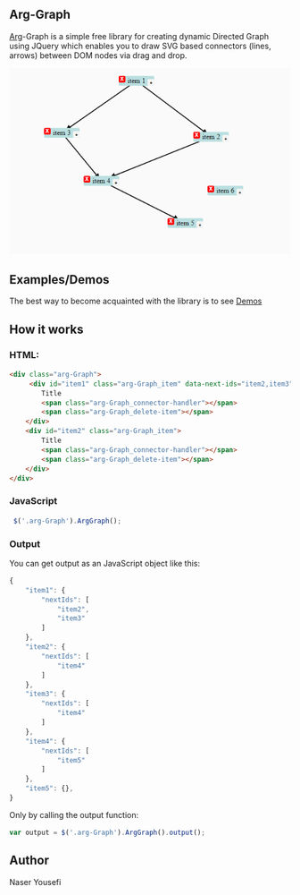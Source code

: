 ## Arg-Graph

[Arg](https://en.wikipedia.org/wiki/Arg_e_Bam)-Graph is a simple free library for creating dynamic Directed Graph using JQuery which enables you to draw SVG based connectors (lines, arrows) between DOM nodes via drag and drop.

![Directed Javascript graph](https://github.com/n-yousefi/Arg-Graph/blob/master/demo.png)
## Examples/Demos
The best way to become acquainted with the library is to see [Demos](https://n-yousefi.github.io/Arg-Graph/Demo/Example1.html)

## How it works
### HTML:
```html
<div class="arg-Graph">
     <div id="item1" class="arg-Graph_item" data-next-ids="item2,item3">
        Title
        <span class="arg-Graph_connector-handler"></span>
        <span class="arg-Graph_delete-item"></span>
    </div>
    <div id="item2" class="arg-Graph_item">
        Title
        <span class="arg-Graph_connector-handler"></span>
        <span class="arg-Graph_delete-item"></span>
    </div>
</div>
```
### JavaScript
```javascript
 $('.arg-Graph').ArgGraph();
```

### Output
You can get output as an JavaScript object like this:
```javascript
{
    "item1": {
        "nextIds": [
            "item2",
            "item3"
        ]
    },
    "item2": {
        "nextIds": [
            "item4"
        ]
    },
    "item3": {
        "nextIds": [
            "item4"
        ]
    },
    "item4": {
        "nextIds": [
            "item5"
        ]
    },
    "item5": {},
}
```
Only by calling the output function:
```javascript
var output = $('.arg-Graph').ArgGraph().output();
```


## Author
Naser Yousefi
     
